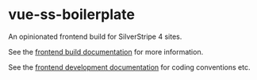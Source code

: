 # vue-ss-boilerplate

An opinionated frontend build for SilverStripe 4 sites.

See the [frontend build documentation](./docs/en/frontend-build.md) for more information.

See the [frontend development documentation](./docs/en/frontend-development) for coding conventions etc.
